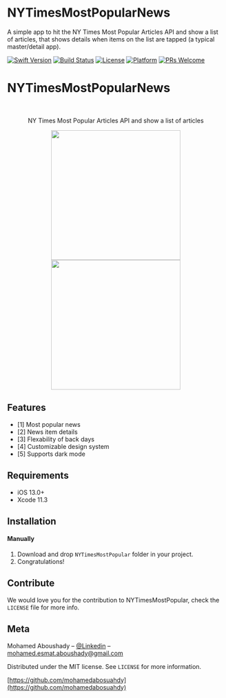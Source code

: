 # NYTimesMostPopularNews
A simple app to hit the NY Times Most Popular Articles API and show a list of articles, that shows details when items on the list are tapped (a typical master/detail app).




[![Swift Version][swift-image]][swift-url]
[![Build Status][travis-image]][travis-url]
[![License][license-image]][license-url]
[![Platform](https://img.shields.io/cocoapods/p/LFAlertController.svg?style=flat)](http://cocoapods.org/pods/LFAlertController)
[![PRs Welcome](https://img.shields.io/badge/PRs-welcome-brightgreen.svg?style=flat-square)](http://makeapullrequest.com)

# NYTimesMostPopularNews
<br />
<p align="center">
  <p align="center">
    NY Times Most Popular Articles API and show a list of articles
  </p>
</p>

<p align="center">
<img src= "https://i.ibb.co/Ld27VnB/1.png" width="300" >
<img src= "https://i.ibb.co/KFKPygX/2.png" width="300" >
</p>

## Features

- [1] Most popular news
- [2] News item details
- [3] Flexability of back days
- [4] Customizable design system
- [5] Supports dark mode

## Requirements

- iOS 13.0+
- Xcode 11.3

## Installation

#### Manually
1. Download and drop ```NYTimesMostPopular``` folder in your project.  
2. Congratulations!  



## Contribute

We would love you for the contribution to NYTimesMostPopular, check the ``LICENSE`` file for more info.

## Meta

Mohamed Aboushady – [@Linkedin](https://www.linkedin.com/in/mohamed-abou-shady-050769108/) – mohamed.esmat.aboushady@gmail.com

Distributed under the MIT license. See ``LICENSE`` for more information.

[https://github.com/mohamedabosuahdy](https://github.com/mohamedabosuahdy)

[swift-image]:https://img.shields.io/badge/swift-5.0-orange.svg
[swift-url]: https://swift.org/
[license-image]: https://img.shields.io/badge/License-MIT-blue.svg
[license-url]: LICENSE
[travis-image]: https://img.shields.io/travis/dbader/node-datadog-metrics/master.svg?style=flat-square
[travis-url]: https://travis-ci.org/dbader/node-datadog-metrics
[codebeat-image]: https://codebeat.co/badges/c19b47ea-2f9d-45df-8458-b2d952fe9dad
[codebeat-url]: https://codebeat.co/projects/github-com-vsouza-awesomeios-com
